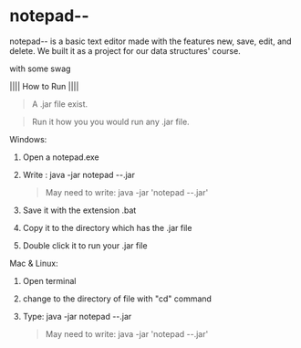 # notepad--

notepad-- is a basic text editor made with the features new, save, edit, and delete. We built it as a project for our data structures' course.

with some swag

|||| How to Run ||||

> A .jar file exist.

> Run it how you you would run any .jar file.




Windows:


1. Open a notepad.exe

2. Write : java -jar notepad --.jar
	>May need to write: java -jar 'notepad --.jar'

3. Save it with the extension .bat

4. Copy it to the directory which has the .jar file

5. Double click it to run your .jar file




Mac & Linux:


1. Open terminal

2. change to the directory of file with "cd" command

3. Type: java -jar notepad --.jar
	>May need to write: java -jar 'notepad --.jar'